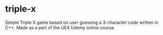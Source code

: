 # triple-x
Simple Triple X game based on user guessing a 3-character code written in C++. Made as a part of the UE4 Udemy online course.
